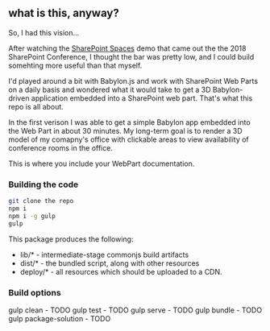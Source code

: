 ## what is this, anyway?

So, I had this vision...

After watching the [SharePoint Spaces](https://www.microsoft.com/en-us/microsoft-365/blog/2018/05/21/sharepoint-innovations-transform-content-collaboration-with-mixed-reality-and-ai/) demo that came out the the 2018 SharePoint Conference, I thought the bar was pretty low, and I could build somehting more useful than that myself.

I'd played around a bit with Babylon.js and work with SharePoint Web Parts on a daily basis and wondered what it would take to get a 3D Babylon-driven application embedded into a SharePoint web part.  That's what this repo is all about.

In the first verison I was able to get a simple Babylon app embedded into the Web Part in about 30 minutes.  My long-term goal is to render a 3D model of my comapny's office with clickable areas to view availability of conference rooms in the office.



This is where you include your WebPart documentation.

### Building the code

```bash
git clone the repo
npm i
npm i -g gulp
gulp
```

This package produces the following:

* lib/* - intermediate-stage commonjs build artifacts
* dist/* - the bundled script, along with other resources
* deploy/* - all resources which should be uploaded to a CDN.

### Build options

gulp clean - TODO
gulp test - TODO
gulp serve - TODO
gulp bundle - TODO
gulp package-solution - TODO
